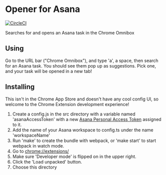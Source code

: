 # Opener for Asana

[![CircleCI](https://circleci.com/gh/apiology/opener_for_asana.svg?style=svg)](https://circleci.com/gh/apiology/opener_for_asana)

Searches for and opens an Asana task in the Chrome Omnibox

## Using

Go to the URL bar ("Chrome Omnibox"), and type 'a', a space, then
search for an Asana task.  You should see them pop up as suggestions.
Pick one, and your task will be opened in a new tab!

## Installing

This isn't in the Chrome App Store and doesn't have any cool config
UI, so welcome to the Chrome Extension development experience!

1. Create a config.js in the src directory with a variable named
   'asanaAccessToken' with a new
   [Asana Personal Access Token](https://app.asana.com/0/developer-console)
   assigned to it.
2. Add the name of your Asana workspace to config.ts under the name
   'workspaceName'
3. Run 'make' to create the bundle with webpack, or 'make start' to
   start webpack in watch mode.
4. Go to [chrome://extensions/](chrome://extensions/)
5. Make sure 'Developer mode' is flipped on in the upper right.
6. Click the 'Load unpacked' button.
7. Choose this directory
